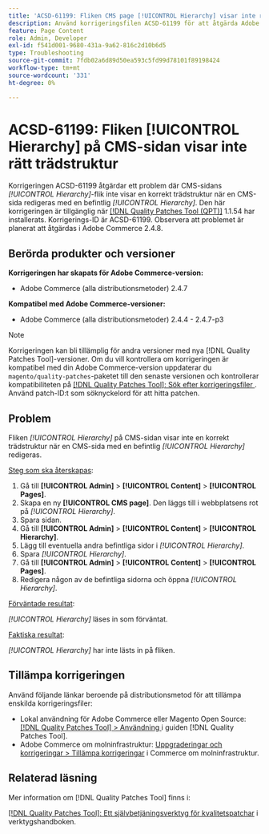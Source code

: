 ```yaml
---
title: 'ACSD-61199: Fliken CMS page [!UICONTROL Hierarchy] visar inte rätt trädstruktur'
description: Använd korrigeringsfilen ACSD-61199 för att åtgärda Adobe Commerce-problemet där CMS sidas *[!UICONTROL Hierarchy]*-flik inte visar rätt trädstruktur när du redigerar en CMS-sida med en befintlig *[!UICONTROL Hierarchy]*.
feature: Page Content
role: Admin, Developer
exl-id: f541d001-9680-431a-9a62-816c2d10b6d5
type: Troubleshooting
source-git-commit: 7fdb02a6d89d50ea593c5fd99d78101f89198424
workflow-type: tm+mt
source-wordcount: '331'
ht-degree: 0%

---
```


# ACSD-61199: Fliken [!UICONTROL Hierarchy] på CMS-sidan visar inte rätt trädstruktur

Korrigeringen ACSD-61199 åtgärdar ett problem där CMS-sidans *[!UICONTROL Hierarchy]*-flik inte visar en korrekt trädstruktur när en CMS-sida redigeras med en befintlig *[!UICONTROL Hierarchy]*. Den här korrigeringen är tillgänglig när [[!DNL Quality Patches Tool (QPT)]](/help/tools/quality-patches-tool/quality-patches-tool-to-self-serve-quality-patches.md) 1.1.54 har installerats. Korrigerings-ID är ACSD-61199. Observera att problemet är planerat att åtgärdas i Adobe Commerce 2.4.8.

## Berörda produkter och versioner

**Korrigeringen har skapats för Adobe Commerce-version:**

* Adobe Commerce (alla distributionsmetoder) 2.4.7

**Kompatibel med Adobe Commerce-versioner:**

* Adobe Commerce (alla distributionsmetoder) 2.4.4 - 2.4.7-p3

>[!NOTE]
>
>Korrigeringen kan bli tillämplig för andra versioner med nya [!DNL Quality Patches Tool]-versioner. Om du vill kontrollera om korrigeringen är kompatibel med din Adobe Commerce-version uppdaterar du `magento/quality-patches`-paketet till den senaste versionen och kontrollerar kompatibiliteten på [[!DNL Quality Patches Tool]: Sök efter korrigeringsfiler ](https://experienceleague.adobe.com/tools/commerce-quality-patches/index.html?lang=sv-SE). Använd patch-ID:t som söknyckelord för att hitta patchen.

## Problem

Fliken *[!UICONTROL Hierarchy]* på CMS-sidan visar inte en korrekt trädstruktur när en CMS-sida med en befintlig *[!UICONTROL Hierarchy]* redigeras.

<u>Steg som ska återskapas</u>:

1. Gå till **[!UICONTROL Admin]** > **[!UICONTROL Content]** > **[!UICONTROL Pages]**.
1. Skapa en ny **[!UICONTROL CMS page]**. Den läggs till i webbplatsens rot på *[!UICONTROL Hierarchy]*.
1. Spara sidan.
1. Gå till **[!UICONTROL Admin]** > **[!UICONTROL Content]** > **[!UICONTROL Hierarchy]**.
1. Lägg till eventuella andra befintliga sidor i *[!UICONTROL Hierarchy]*.
1. Spara *[!UICONTROL Hierarchy]*.
1. Gå till **[!UICONTROL Admin]** > **[!UICONTROL Content]** > **[!UICONTROL Pages]**.
1. Redigera någon av de befintliga sidorna och öppna *[!UICONTROL Hierarchy]*.

<u>Förväntade resultat</u>:

*[!UICONTROL Hierarchy]* läses in som förväntat.

<u>Faktiska resultat</u>:

*[!UICONTROL Hierarchy]* har inte lästs in på fliken.

## Tillämpa korrigeringen

Använd följande länkar beroende på distributionsmetod för att tillämpa enskilda korrigeringsfiler:

* Lokal användning för Adobe Commerce eller Magento Open Source: [[!DNL Quality Patches Tool] > Användning ](/help/tools/quality-patches-tool/usage.md) i guiden [!DNL Quality Patches Tool].
* Adobe Commerce om molninfrastruktur: [Uppgraderingar och korrigeringar > Tillämpa korrigeringar](https://experienceleague.adobe.com/docs/commerce-cloud-service/user-guide/develop/upgrade/apply-patches.html?lang=sv-SE) i Commerce om molninfrastruktur.

## Relaterad läsning

Mer information om [!DNL Quality Patches Tool] finns i:

[[!DNL Quality Patches Tool]: Ett självbetjäningsverktyg för kvalitetspatchar](/help/tools/quality-patches-tool/quality-patches-tool-to-self-serve-quality-patches.md) i verktygshandboken.
